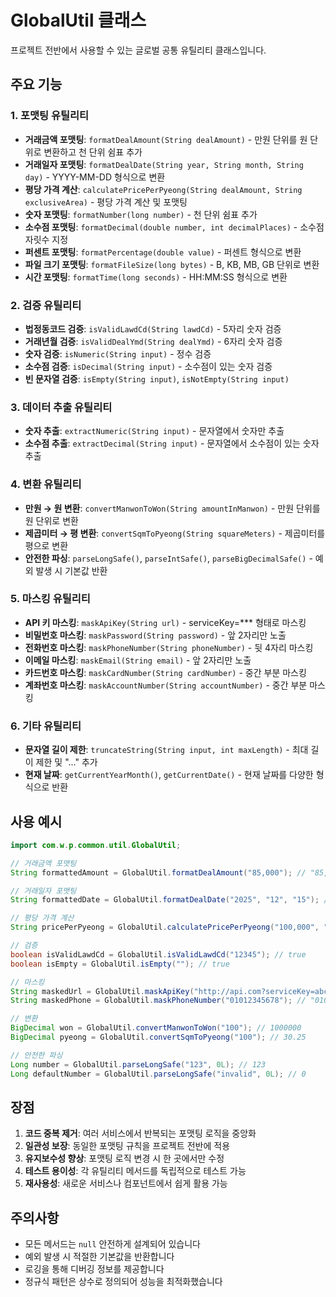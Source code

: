 # GlobalUtil 클래스

프로젝트 전반에서 사용할 수 있는 글로벌 공통 유틸리티 클래스입니다.

## 주요 기능

### 1. 포맷팅 유틸리티
- **거래금액 포맷팅**: `formatDealAmount(String dealAmount)` - 만원 단위를 원 단위로 변환하고 천 단위 쉼표 추가
- **거래일자 포맷팅**: `formatDealDate(String year, String month, String day)` - YYYY-MM-DD 형식으로 변환
- **평당 가격 계산**: `calculatePricePerPyeong(String dealAmount, String exclusiveArea)` - 평당 가격 계산 및 포맷팅
- **숫자 포맷팅**: `formatNumber(long number)` - 천 단위 쉼표 추가
- **소수점 포맷팅**: `formatDecimal(double number, int decimalPlaces)` - 소수점 자릿수 지정
- **퍼센트 포맷팅**: `formatPercentage(double value)` - 퍼센트 형식으로 변환
- **파일 크기 포맷팅**: `formatFileSize(long bytes)` - B, KB, MB, GB 단위로 변환
- **시간 포맷팅**: `formatTime(long seconds)` - HH:MM:SS 형식으로 변환

### 2. 검증 유틸리티
- **법정동코드 검증**: `isValidLawdCd(String lawdCd)` - 5자리 숫자 검증
- **거래년월 검증**: `isValidDealYmd(String dealYmd)` - 6자리 숫자 검증
- **숫자 검증**: `isNumeric(String input)` - 정수 검증
- **소수점 검증**: `isDecimal(String input)` - 소수점이 있는 숫자 검증
- **빈 문자열 검증**: `isEmpty(String input)`, `isNotEmpty(String input)`

### 3. 데이터 추출 유틸리티
- **숫자 추출**: `extractNumeric(String input)` - 문자열에서 숫자만 추출
- **소수점 추출**: `extractDecimal(String input)` - 문자열에서 소수점이 있는 숫자 추출

### 4. 변환 유틸리티
- **만원 → 원 변환**: `convertManwonToWon(String amountInManwon)` - 만원 단위를 원 단위로 변환
- **제곱미터 → 평 변환**: `convertSqmToPyeong(String squareMeters)` - 제곱미터를 평으로 변환
- **안전한 파싱**: `parseLongSafe()`, `parseIntSafe()`, `parseBigDecimalSafe()` - 예외 발생 시 기본값 반환

### 5. 마스킹 유틸리티
- **API 키 마스킹**: `maskApiKey(String url)` - serviceKey=*** 형태로 마스킹
- **비밀번호 마스킹**: `maskPassword(String password)` - 앞 2자리만 노출
- **전화번호 마스킹**: `maskPhoneNumber(String phoneNumber)` - 뒷 4자리 마스킹
- **이메일 마스킹**: `maskEmail(String email)` - 앞 2자리만 노출
- **카드번호 마스킹**: `maskCardNumber(String cardNumber)` - 중간 부분 마스킹
- **계좌번호 마스킹**: `maskAccountNumber(String accountNumber)` - 중간 부분 마스킹

### 6. 기타 유틸리티
- **문자열 길이 제한**: `truncateString(String input, int maxLength)` - 최대 길이 제한 및 "..." 추가
- **현재 날짜**: `getCurrentYearMonth()`, `getCurrentDate()` - 현재 날짜를 다양한 형식으로 반환

## 사용 예시

```java
import com.w.p.common.util.GlobalUtil;

// 거래금액 포맷팅
String formattedAmount = GlobalUtil.formatDealAmount("85,000"); // "85,000,000"

// 거래일자 포맷팅
String formattedDate = GlobalUtil.formatDealDate("2025", "12", "15"); // "2025-12-15"

// 평당 가격 계산
String pricePerPyeong = GlobalUtil.calculatePricePerPyeong("100,000", "30.25"); // "1,000,000"

// 검증
boolean isValidLawdCd = GlobalUtil.isValidLawdCd("12345"); // true
boolean isEmpty = GlobalUtil.isEmpty(""); // true

// 마스킹
String maskedUrl = GlobalUtil.maskApiKey("http://api.com?serviceKey=abc123"); // "http://api.com?serviceKey=***"
String maskedPhone = GlobalUtil.maskPhoneNumber("01012345678"); // "0101234****"

// 변환
BigDecimal won = GlobalUtil.convertManwonToWon("100"); // 1000000
BigDecimal pyeong = GlobalUtil.convertSqmToPyeong("100"); // 30.25

// 안전한 파싱
Long number = GlobalUtil.parseLongSafe("123", 0L); // 123
Long defaultNumber = GlobalUtil.parseLongSafe("invalid", 0L); // 0
```

## 장점

1. **코드 중복 제거**: 여러 서비스에서 반복되는 포맷팅 로직을 중앙화
2. **일관성 보장**: 동일한 포맷팅 규칙을 프로젝트 전반에 적용
3. **유지보수성 향상**: 포맷팅 로직 변경 시 한 곳에서만 수정
4. **테스트 용이성**: 각 유틸리티 메서드를 독립적으로 테스트 가능
5. **재사용성**: 새로운 서비스나 컴포넌트에서 쉽게 활용 가능

## 주의사항

- 모든 메서드는 `null` 안전하게 설계되어 있습니다
- 예외 발생 시 적절한 기본값을 반환합니다
- 로깅을 통해 디버깅 정보를 제공합니다
- 정규식 패턴은 상수로 정의되어 성능을 최적화했습니다
